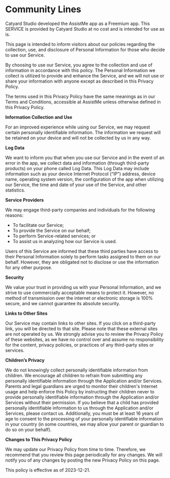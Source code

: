 # Community Lines
Catyard Studio developed the AssistMe app as a Freemium app. This SERVICE is provided by Catyard Studio at no cost and is intended for use as is.

This page is intended to inform visitors about our policies regarding the collection, use, and disclosure of Personal Information for those who decide to use our Service.

By choosing to use our Service, you agree to the collection and use of information in accordance with this policy. The Personal Information we collect is utilized to provide and enhance the Service, and we will not use or share your information with anyone except as described in this Privacy Policy.

The terms used in this Privacy Policy have the same meanings as in our Terms and Conditions, accessible at AssistMe unless otherwise defined in this Privacy Policy.

**Information Collection and Use**

For an improved experience while using our Service, we may request certain personally identifiable information. The information we request will be retained on your device and will not be collected by us in any way.

**Log Data**

We want to inform you that when you use our Service and in the event of an error in the app, we collect data and information (through third-party products) on your phone called Log Data. This Log Data may include information such as your device Internet Protocol (“IP”) address, device name, operating system version, the configuration of the app when utilizing our Service, the time and date of your use of the Service, and other statistics.

**Service Providers**

We may engage third-party companies and individuals for the following reasons:

- To facilitate our Service;
- To provide the Service on our behalf;
- To perform Service-related services; or
- To assist us in analyzing how our Service is used.

Users of this Service are informed that these third parties have access to their Personal Information solely to perform tasks assigned to them on our behalf. However, they are obligated not to disclose or use the information for any other purpose.

**Security**

We value your trust in providing us with your Personal Information, and we strive to use commercially acceptable means to protect it. However, no method of transmission over the internet or electronic storage is 100% secure, and we cannot guarantee its absolute security.

**Links to Other Sites**

Our Service may contain links to other sites. If you click on a third-party link, you will be directed to that site. Please note that these external sites are not operated by us. We strongly advise you to review the Privacy Policy of these websites, as we have no control over and assume no responsibility for the content, privacy policies, or practices of any third-party sites or services.

**Children’s Privacy**

We do not knowingly collect personally identifiable information from children. We encourage all children to refrain from submitting any personally identifiable information through the Application and/or Services. Parents and legal guardians are urged to monitor their children's Internet usage and help enforce this Policy by instructing their children never to provide personally identifiable information through the Application and/or Services without their permission. If you believe that a child has provided personally identifiable information to us through the Application and/or Services, please contact us. Additionally, you must be at least 16 years of age to consent to the processing of your personally identifiable information in your country (in some countries, we may allow your parent or guardian to do so on your behalf).

**Changes to This Privacy Policy**

We may update our Privacy Policy from time to time. Therefore, we recommend that you review this page periodically for any changes. We will notify you of any changes by posting the new Privacy Policy on this page.

This policy is effective as of 2023-12-21.
